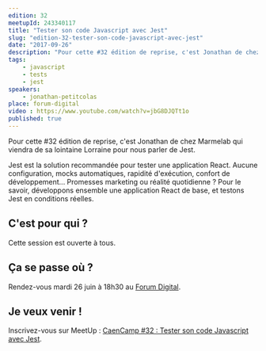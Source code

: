 ```yaml
---
edition: 32
meetupId: 243340117
title: "Tester son code Javascript avec Jest"
slug: "edition-32-tester-son-code-javascript-avec-jest"
date: "2017-09-26"
description: "Pour cette #32 édition de reprise, c'est Jonathan de chez Marmelab qui viendra de sa lointaine Lorraine pour nous parler de Jest."
tags:
    - javascript
    - tests
    - jest
speakers:
    - jonathan-petitcolas
place: forum-digital
video : https://www.youtube.com/watch?v=jbG8DJQTt1o
published: true
---
```


Pour cette #32 édition de reprise, c'est Jonathan de chez Marmelab qui viendra de sa lointaine
Lorraine pour nous parler de Jest.

Jest est la solution recommandée pour tester une application React. Aucune configuration, mocks
automatiques, rapidité d'exécution, confort de développement... Promesses marketing ou réalité
quotidienne ? Pour le savoir, développons ensemble une application React de base, et testons Jest en
conditions réelles.

<!-- more -->

## C'est pour qui ?

Cette session est ouverte à tous.

## Ça se passe où ?

Rendez-vous mardi 26 juin à 18h30 au
[Forum Digital](http://forum-digital.fr/fr/acces-et-localisation-du-forum-digital-de-caen-colombelles.-gc16.html).

## Je veux venir !

Inscrivez-vous sur MeetUp :
[CaenCamp #32 : Tester son code Javascript avec Jest](https://www.meetup.com/fr-FR/CaenCamp/events/243340117/).
